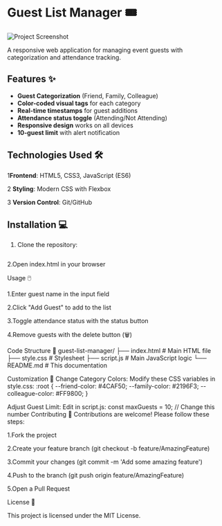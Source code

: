 # Guest List Manager 🎟️

![Project Screenshot](/screenshot.png) <!-- Add a screenshot later -->

A responsive web application for managing event guests with categorization and attendance tracking.

## Features ✨

- **Guest Categorization** (Friend, Family, Colleague)
- **Color-coded visual tags** for each category
- **Real-time timestamps** for guest additions
- **Attendance status toggle** (Attending/Not Attending)
- **Responsive design** works on all devices
- **10-guest limit** with alert notification

## Technologies Used 🛠️

1**Frontend**: HTML5, CSS3, JavaScript (ES6)

2 **Styling**: Modern CSS with Flexbox

3 **Version Control**: Git/GitHub

## Installation 💻

1. Clone the repository:
   ```bash
   

2.Open index.html in your browser

Usage 🖱️

1.Enter guest name in the input field

2.Click "Add Guest" to add to the list

3.Toggle attendance status with the status button

4.Remove guests with the delete button (🗑️)

Code Structure 📂
guest-list-manager/
├── index.html          # Main HTML file
├── style.css           # Stylesheet
├── script.js           # Main JavaScript logic
└── README.md           # This documentation

Customization 🎨
Change Category Colors:
Modify these CSS variables in style.css:
:root {
  --friend-color: #4CAF50;
  --family-color: #2196F3;
  --colleague-color: #FF9800;
}

Adjust Guest Limit:
Edit in script.js:
const maxGuests = 10; // Change this number
Contributing 🤝
Contributions are welcome! Please follow these steps:

1.Fork the project

2.Create your feature branch (git checkout -b feature/AmazingFeature)

3.Commit your changes (git commit -m 'Add some amazing feature')

4.Push to the branch (git push origin feature/AmazingFeature)

5.Open a Pull Request

License 📄

This project is licensed under the MIT License.
